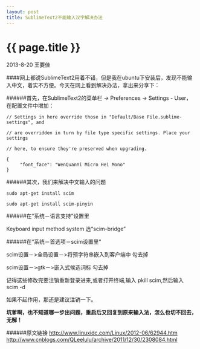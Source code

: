 ```yaml
---
layout: post
title: SublimeText2不能输入汉字解决办法
---
```


{{ page.title }}
================

<p class="meta">2013-8-20 王要佳</p>

####网上都说SublimeText2用着不错，但是我在ubuntu下安装后，发现不能输入中文，着实不方便。今天在网上看到解决办法，拿出来分享下：


######首先，在SublimeText2的菜单栏 -> Preferences -> Settings - User，在配置文件中增加：

    // Settings in here override those in "Default/Base File.sublime-settings", and

    // are overridden in turn by file type specific settings. Place your settings

    // here, to ensure they're preserved when upgrading.

    {
         "font_face": "WenQuanYi Micro Hei Mono"
    }


######其次，我们来解决中文输入的问题

    sudo apt-get install scim

    sudo apt-get install scim-pinyin

######在“系统－语言支持”设置里

Keyboard input method system 选“scim-bridge”

######在“系统－首选项－scim设置里“ 

scim设置－>全局设置－>将预字符串嵌入到客户端中 勾去掉

scim设置－>gtk－>嵌入式候选词标 勾去掉

记得这些修改完要注销重新登录进来,或者打开终端,输入 pkill scim,然后输入 scim -d

如果不起作用，那还是建议注销一下。

**坑爹啊，也不知道哪一步出问题，重启后又回复到原来输入法，怎么也切不回去，无解！**

######原文链接
http://www.linuxidc.com/Linux/2012-06/62944.htm
http://www.cnblogs.com/QLeelulu/archive/2011/12/30/2308084.html





